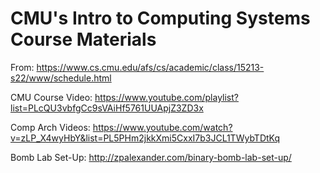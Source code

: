# CMU's Intro to Computing Systems Course Materials

From: https://www.cs.cmu.edu/afs/cs/academic/class/15213-s22/www/schedule.html


CMU Course Video: https://www.youtube.com/playlist?list=PLcQU3vbfgCc9sVAiHf5761UUApjZ3ZD3x

Comp Arch Videos: https://www.youtube.com/watch?v=zLP_X4wyHbY&list=PL5PHm2jkkXmi5CxxI7b3JCL1TWybTDtKq


Bomb Lab Set-Up: http://zpalexander.com/binary-bomb-lab-set-up/
